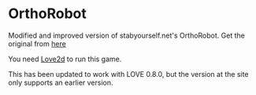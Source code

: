 OrthoRobot
========

Modified and improved version of stabyourself.net's OrthoRobot.
Get the original from [here](http://stabyourself.net/orthorobot/ "stabyourself.net")

You need [Love2d](http://love2d.org "Love2d") to run this game.

This has been updated to work with LOVE 0.8.0, but the version at the site only supports an earlier version.
